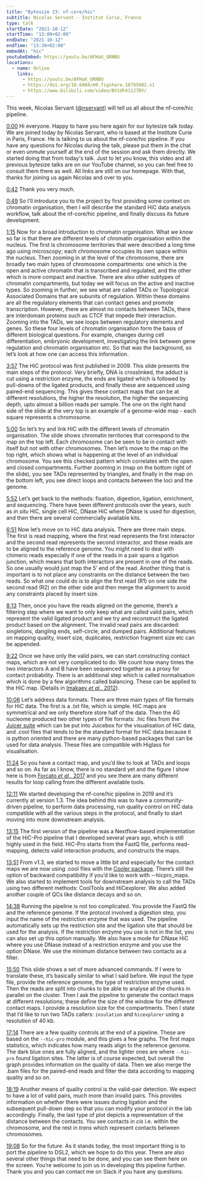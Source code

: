 ```yaml
---
title: "Bytesize 23: nf-core/hic"
subtitle: Nicolas Servant - Institut Curie, France
type: talk
startDate: "2021-10-12"
startTime: "13:00+02:00"
endDate: "2021-10-12"
endTime: "13:30+02:00"
embedAt: "hic"
youtubeEmbed: https://youtu.be/AFHaX_GRNBU
locations:
  - name: Online
    links:
      - https://youtu.be/AFHaX_GRNBU
      - https://doi.org/10.6084/m9.figshare.16795882.v1
      - https://www.bilibili.com/video/BV1Uh411J7BV/
---
```


This week, Nicolas Servant ([@nservant](https://github.com/nservant/)) will tell us all about the nf-core/hic pipeline.

[0:00](https://youtu.be/AFHaX_GRNBU?list=PL3xpfTVZLcNiSvvPWORbO32S1WDJqKp1e&t=0) Hi everyone. Happy to have you here again for our bytesize talk today. We are joined today by Nicolas Servant, who is based at the Institute Curie in Paris, France. He is talking to us about the nf-core/hic pipeline. If you have any questions for Nicolas during the talk, please put them in the chat or even unmute yourself at the end of the session and ask them directly. We started doing that from today's talk. Just to let you know, this video and all previous bytesize talks are on our YouTube channel, so you can feel free to consult them there as well. All links are still on our homepage. With that, thanks for joining us again Nicolas and over to you.

[0:42](https://youtu.be/AFHaX_GRNBU?list=PL3xpfTVZLcNiSvvPWORbO32S1WDJqKp1e&t=42) Thank you very much.

[0:49](https://youtu.be/AFHaX_GRNBU?list=PL3xpfTVZLcNiSvvPWORbO32S1WDJqKp1e&t=49) So I’ll introduce you to the project by first providing some context on chromatin organisation, then I will describe the standard HiC data analysis workflow, talk about the nf-core/hic pipeline, and finally discuss its future development.

[1:15](https://youtu.be/AFHaX_GRNBU?list=PL3xpfTVZLcNiSvvPWORbO32S1WDJqKp1e&t=75) Now for a broad introduction to chromatin organisation. What we know so far is that there are different levels of chromatin organisation within the nucleus. The first is chromosome territories that were described a long time ago using microscopy; each chromosome occupies its own space within the nucleus. Then zooming in at the level of the chromosome, there are broadly two main types of chromosome compartments: one which is the open and active chromatin that is transcribed and regulated, and the other which is more compact and inactive. There are also other subtypes of chromatin compartments, but today we will focus on the active and inactive types. So zooming in further, we see what are called TADs or Topological Associated Domains that are subunits of regulation. Within these domains are all the regulatory elements that can contact genes and promote transcription. However, there are almost no contacts between TADs, there are interdomain proteins such as CTCF that impede their interaction. Zooming into the TADs, we see loops between regulatory elements and genes. So these four levels of chromatin organisation form the basis of different biological questions. For example, changes during cell differentiation, embryonic development, investigating the link between gene regulation and chromatin organisation etc. So that was the background, so let’s look at how one can access this information.

[3:57](https://youtu.be/AFHaX_GRNBU?list=PL3xpfTVZLcNiSvvPWORbO32S1WDJqKp1e&t=237) The HiC protocol was first published in 2009. This slide presents the main steps of the protocol. Very briefly, DNA is crosslinked, the adduct is cut using a restriction enzyme, the ends are ligated which is followed by pull-downs of the ligated products, and finally these are sequenced using paired-end sequencing. This gives these contact maps that can be at different resolutions, the higher the resolution, the higher the sequencing depth, upto almost a billion reads per sample. The one on the right hand side of the slide at the very top is an example of a genome-wide map - each square represents a chromosome.

[5:00](https://youtu.be/AFHaX_GRNBU?list=PL3xpfTVZLcNiSvvPWORbO32S1WDJqKp1e&t=300) So let’s try and link HiC with the different levels of chromatin organisation. The slide shows chromatin territories that correspond to the map on the top left. Each chromosome can be seen to be in contact with itself but not with other chromosomes. Then let’s move to the map on the top right, which shows what is happening at the level of an individual chromosome. You see this checked pattern which correlates with the open and closed compartments. Further zooming in (map on the bottom right of the slide), you see TADs represented by triangles, and finally in the map on the bottom left, you see direct loops and contacts between the loci and the genome.

[5:52](https://youtu.be/AFHaX_GRNBU?list=PL3xpfTVZLcNiSvvPWORbO32S1WDJqKp1e&t=352) Let’s get back to the methods: fixation, digestion, ligation, enrichment, and sequencing. There have been different protocols over the years, such as _in situ_ HiC, single cell HiC, DNase HiC where DNase is used for digestion, and then there are several commercially available kits.

[6:51](https://youtu.be/AFHaX_GRNBU?list=PL3xpfTVZLcNiSvvPWORbO32S1WDJqKp1e&t=411) Now let’s move on to HiC data analysis. There are three main steps. The first is read mapping, where the first read represents the first interactor and the second read represents the second interactor, and these reads are to be aligned to the reference genome. You might need to deal with chimeric reads especially if one of the reads in a pair spans a ligation junction, which means that both interactors are present in one of the reads. So one usually would just map the 5’ end of the read. Another thing that is important is to not place any constraints on the distance between the two reads. So what one could do is to align the first read (R1) on one side the second read (R2) on the other side and then merge the alignment to avoid any constraints placed by insert size.

[8:13](https://youtu.be/AFHaX_GRNBU?list=PL3xpfTVZLcNiSvvPWORbO32S1WDJqKp1e&t=493) Then, once you have the reads aligned on the genome, there’s a filtering step where we want to only keep what are called valid pairs, which represent the valid ligated product and we try and reconstruct the ligated product based on the alignment. The invalid read pairs are discarded: singletons, dangling ends, self-circle, and dumped pairs. Additional features on mapping quality, insert size, duplicates, restriction fragment size etc can be appended.

[9:22](https://youtu.be/AFHaX_GRNBU?list=PL3xpfTVZLcNiSvvPWORbO32S1WDJqKp1e&t=562) Once we have only the valid pairs, we can start constructing contact maps, which are not very complicated to do. We count how many times the two interactors A and B have been sequenced together as a proxy for contact probability. There is an additional step which is called normalisation which is done by a few algorithms called balancing. These can be applied to the HiC map. (Details in [Imakaev _et al_., 2012](https://www.nature.com/articles/nmeth.2148)).

[10:06](https://youtu.be/AFHaX_GRNBU?list=PL3xpfTVZLcNiSvvPWORbO32S1WDJqKp1e&t=606) Let’s address data formats. There are three main types of file formats for HiC data. The first is a .txt file, which is simple. HiC maps are symmetrical and we only therefore store half of the data. Then the 4G nucleome produced two other types of file formats: .hic files from the [Juicer suite](https://github.com/aidenlab/juicer) which can be put into Juicebox for the visualisation of HiC data, and .cool files that tends to be the standard format for HiC data because it is python oriented and there are many python-based packages that can be used for data analysis. These files are compatible with Higlass for visualisation.

[11:24](https://youtu.be/AFHaX_GRNBU?list=PL3xpfTVZLcNiSvvPWORbO32S1WDJqKp1e&t=684) So you have a contact map, and you’d like to look at TADs and loops and so on. As far as I know, there is no standard yet and the figure I show here is from [Forcato _et al_., 2017](https://www.ncbi.nlm.nih.gov/pmc/articles/PMC5493985/) and you see there are many different results for loop calling from the different available tools.

[12:11](https://youtu.be/AFHaX_GRNBU?list=PL3xpfTVZLcNiSvvPWORbO32S1WDJqKp1e&t=731) We started developing the nf-core/hic pipeline in 2019 and it’s currently at version 1.3. The idea behind this was to have a community-driven pipeline, to perform data processing, run quality control on HiC data compatible with all the various steps in the protocol, and finally to start moving into more downstream analysis.

[13:15](https://youtu.be/AFHaX_GRNBU?list=PL3xpfTVZLcNiSvvPWORbO32S1WDJqKp1e&t=795) The first version of the pipeline was a Nextflow-based implementation of the HiC-Pro pipeline that I developed several years ago, which is still highly used in the field. HiC-Pro starts from the FastQ file, performs read-mapping, detects valid interaction products, and constructs the maps.

[13:51](https://youtu.be/AFHaX_GRNBU?list=PL3xpfTVZLcNiSvvPWORbO32S1WDJqKp1e&t=831) From v1.3, we started to move a little bit and especially for the contact maps we are now using .cool files with the [Cooler package](https://github.com/open2c/cooler). There’s still the option of backward compatibility if you’d like to work with --hicpro_maps. We also started to implement tools for downstream analysis to call the TADs using two different methods: CoolTools and HiCexplorer. We also added another couple of QCs like distance decays and so on.

[14:38](https://youtu.be/AFHaX_GRNBU?list=PL3xpfTVZLcNiSvvPWORbO32S1WDJqKp1e&t=878) Running the pipeline is not too complicated. You provide the FastQ file and the reference genome. If the protocol involved a digestion step, you input the name of the restriction enzyme that was used. The pipeline automatically sets up the restriction site and the ligation site that should be used for the analysis. If the restriction enzyme you use is not in the list, you can also set up this option manually. We also have a mode for DNase HiC where you use DNase instead of a restriction enzyme and you use the option DNase. We use the minimum distance between two contacts as a filter.

[15:50](https://youtu.be/AFHaX_GRNBU?list=PL3xpfTVZLcNiSvvPWORbO32S1WDJqKp1e&t=950) This slide shows a set of more advanced commands. If I were to translate these, it’s basically similar to what I said before. We input the type file, provide the reference genome, the type of restriction enzyme used. Then the reads are split into chunks to be able to analyse all the chunks in parallel on the cluster. Then I ask the pipeline to generate the contact maps at different resolutions; these define the size of the window for the different contact maps. I provide a resolution size for the compartments. Then I state that I’d like to run two TADs callers: `insulation` and `hicexplorer` using a resolution of 40 kb.

[17:14](https://youtu.be/AFHaX_GRNBU?list=PL3xpfTVZLcNiSvvPWORbO32S1WDJqKp1e&t=1034) There are a few quality controls at the end of a pipeline. These are based on the `--hic-pro` module, and this gives a few graphs. The first maps statistics, which indicates how many reads align to the reference genome. The dark blue ones are fully aligned, and the lighter ones are where `--hic-pro` found ligation sites. The latter is of course expected, but overall the graph provides information on the quality of data. Then we also merge the .bam files for the paired-end reads and filter the data according to mapping quality and so on.

[18:19](https://youtu.be/AFHaX_GRNBU?list=PL3xpfTVZLcNiSvvPWORbO32S1WDJqKp1e&t=1099) Another means of quality control is the valid-pair detection. We expect to have a lot of valid pairs, much more than invalid pairs. This provides information on whether there were issues during ligation and the subsequent pull-down step so that you can modify your protocol in the lab accordingly. Finally, the last type of plot depicts a representation of the distance between the contacts. You see contacts in _cis_ i.e. within the chromosome, and the rest in _trans_ which represent contacts between chromosomes.

[19:08](https://youtu.be/AFHaX_GRNBU?list=PL3xpfTVZLcNiSvvPWORbO32S1WDJqKp1e&t=1148) So for the future. As it stands today, the most important thing is to port the pipeline to DSL2, which we hope to do this year. There are also several other things that need to be done, and you can see them here on the screen. You’re welcome to join us in developing this pipeline further. Thank you and you can contact me on Slack if you have any questions.

</details>
